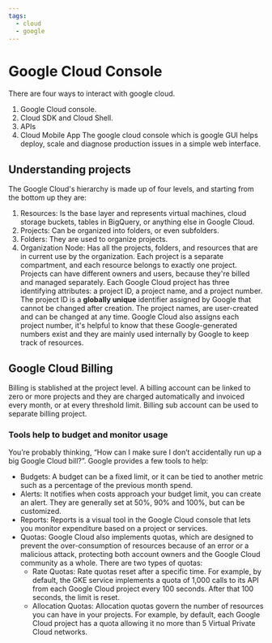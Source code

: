 ```yaml
---
tags:
  - cloud
  - google
---
```

# Google Cloud Console
There are four ways to interact with google cloud.
1. Google Cloud console.
2. Cloud SDK and Cloud Shell.
3. APIs
4. Cloud Mobile App
The google cloud console which is google GUI helps deploy, scale and diagnose production issues in a simple web interface.
## Understanding projects
The Google Cloud's hierarchy is made up of four levels, and starting from the bottom up they are:
1. Resources: Is the base layer and represents virtual machines, cloud storage buckets, tables in BigQuery, or anything else in Google Cloud.
2. Projects: Can be organized into folders, or even subfolders.
3. Folders: They are used to organize projects.
4. Organization Node: Has all the projects, folders, and resources that are in current use by the organization.
Each project is a separate compartment, and each resource belongs to exactly one project. Projects can have different owners and users, because they're billed and managed separately.
Each Google Cloud project has three identifying attributes: a project ID, a project name, and a project number. The project ID is a **globally unique** identifier assigned by Google that cannot be changed after creation. The project names, are user-created and can be changed at any time. Google Cloud also assigns each project number, it's helpful to know  that these Google-generated numbers exist and they are mainly used internally by Google to keep track of resources.
## Google Cloud Billing
Billing is stablished at the project level. A billing account can be linked to zero or more projects and they are charged automatically and invoiced every month, or at every threshold limit. Billing sub account can be used to separate billing project.
### Tools help to budget and monitor usage
You’re probably thinking, “How can I make sure I don’t accidentally run up a big Google Cloud bill?”. Google provides a few tools to help:
- Budgets: A budget can be a fixed limit, or it can be tied to another metric such as a percentage of the previous month spend.
- Alerts: It notifies when costs approach your budget limit, you can create an alert. They are generally set at 50%, 90% and 100%, but can be customized.
- Reports: Reports is a visual tool in the Google Cloud console that lets you monitor expenditure based on a project or services.
- Quotas: Google Cloud also implements quotas, which are designed to prevent the over-consumption of resources because of an error or a malicious attack, protecting both account owners and the Google Cloud community as a whole. There are two types of quotas:
	- Rate Quotas: Rate quotas reset after a specific time. For example, by default, the GKE service implements a quota of 1,000 calls to its API from each Google Cloud project every 100 seconds. After that 100 seconds, the limit is reset.
	- Allocation Quotas: Allocation quotas govern the number of resources you can have in your projects. For example, by default, each Google Cloud project has a quota allowing it no more than 5 Virtual Private Cloud networks.